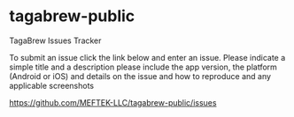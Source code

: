 # tagabrew-public
TagaBrew Issues Tracker

To submit an issue click the link below and enter an issue. Please indicate a simple title and a description please include the app version, the platform (Android or iOS) and details on the issue and how to reproduce and any applicable screenshots

https://github.com/MEFTEK-LLC/tagabrew-public/issues
